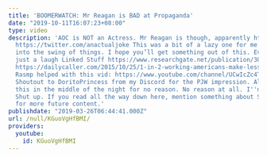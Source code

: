 ```yaml
---
title: 'BOOMERWATCH: Mr Reagan is BAD at Propaganda'
date: "2019-10-11T16:07:23+08:00"
type: video
description: 'AOC is NOT an Actress. Mr Reagan is though, apparently https://patreon.com/anactualjoke
  https://twitter.com/anactualjoke This was a bit of a lazy one for me to get back
  into the swing of things. I hope you’ll get something out of this. Even if it’s
  just a laugh Linked Stuff https://www.researchgate.net/publication/303960801_Prime_Time_Sexual_Harassment
  https://dailycaller.com/2015/10/25/1-in-2-working-americans-make-less-than-30000-a-year/
  Rasmp helped with this vid: https://www.youtube.com/channel/UCwIcZc4Tg5mpKboLzRPflCA
  Shoutout to DoritoPrincess from my Discord for the PJW impression. Also: I''m dropping
  this in the middle of the night for no reason. No reason at all. I''m not up procrastinating.
  Shut up. If you read all the way down here, mention something about Staying "Tunned"
  for more future content.'
publishdate: "2019-03-26T06:44:41.000Z"
url: /null/KGuoVgHfBMI/
providers:
  youtube:
    id: KGuoVgHfBMI
---
```

